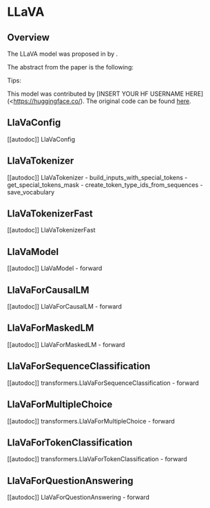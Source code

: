 <!--Copyright 2022 The HuggingFace Team. All rights reserved.

Licensed under the Apache License, Version 2.0 (the "License"); you may not use this file except in compliance with
the License. You may obtain a copy of the License at

http://www.apache.org/licenses/LICENSE-2.0

Unless required by applicable law or agreed to in writing, software distributed under the License is distributed on
an "AS IS" BASIS, WITHOUT WARRANTIES OR CONDITIONS OF ANY KIND, either express or implied. See the License for the
specific language governing permissions and limitations under the License.
-->

# LLaVA

## Overview

The LLaVA model was proposed in [<INSERT PAPER NAME HERE>](<INSERT PAPER LINK HERE>)  by <INSERT AUTHORS HERE>. <INSERT SHORT SUMMARY HERE>

The abstract from the paper is the following:

*<INSERT PAPER ABSTRACT HERE>*

Tips:

<INSERT TIPS ABOUT MODEL HERE>

This model was contributed by [INSERT YOUR HF USERNAME HERE](<https://huggingface.co/<INSERT YOUR HF USERNAME HERE>). The original code can be found [here](<INSERT LINK TO GITHUB REPO HERE>).

## LlaVaConfig

[[autodoc]] LlaVaConfig


## LlaVaTokenizer

[[autodoc]] LlaVaTokenizer
    - build_inputs_with_special_tokens
    - get_special_tokens_mask
    - create_token_type_ids_from_sequences
    - save_vocabulary


## LlaVaTokenizerFast

[[autodoc]] LlaVaTokenizerFast


## LlaVaModel

[[autodoc]] LlaVaModel
    - forward


## LlaVaForCausalLM

[[autodoc]] LlaVaForCausalLM
    - forward


## LlaVaForMaskedLM

[[autodoc]] LlaVaForMaskedLM
    - forward


## LlaVaForSequenceClassification

[[autodoc]] transformers.LlaVaForSequenceClassification
    - forward

## LlaVaForMultipleChoice

[[autodoc]] transformers.LlaVaForMultipleChoice
    - forward


## LlaVaForTokenClassification

[[autodoc]] transformers.LlaVaForTokenClassification
    - forward


## LlaVaForQuestionAnswering

[[autodoc]] LlaVaForQuestionAnswering
    - forward